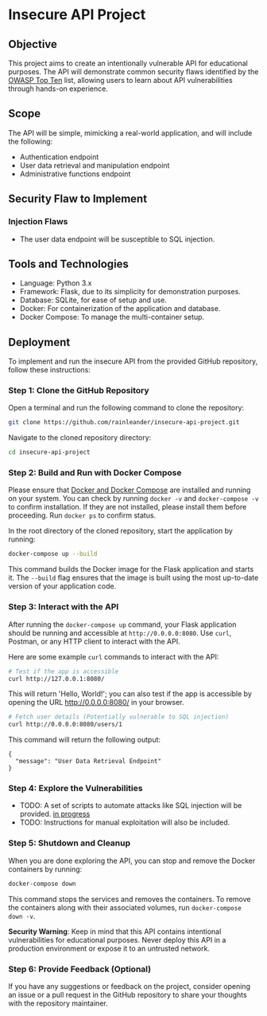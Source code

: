 # Insecure API Project
## Objective
This project aims to create an intentionally vulnerable API for educational purposes. The API will demonstrate common security flaws identified by the [OWASP Top Ten](https://owasp.org/www-project-top-ten/) list, allowing users to learn about API vulnerabilities through hands-on experience.

## Scope
The API will be simple, mimicking a real-world application, and will include the following:

- Authentication endpoint
- User data retrieval and manipulation endpoint
- Administrative functions endpoint

## Security Flaw to Implement
### Injection Flaws
- The user data endpoint will be susceptible to SQL injection.

## Tools and Technologies
- Language: Python 3.x
- Framework: Flask, due to its simplicity for demonstration purposes.
- Database: SQLite, for ease of setup and use.
- Docker: For containerization of the application and database.
- Docker Compose: To manage the multi-container setup.

## Deployment
To implement and run the insecure API from the provided GitHub repository, follow these instructions:

### Step 1: Clone the GitHub Repository

Open a terminal and run the following command to clone the repository:

```bash
git clone https://github.com/rainleander/insecure-api-project.git
```

Navigate to the cloned repository directory:

```bash
cd insecure-api-project
```

### Step 2: Build and Run with Docker Compose

Please ensure that [Docker and Docker Compose](https://docs.docker.com/get-docker/) are installed and running on your system. You can check by running `docker -v` and `docker-compose -v` to confirm installation. If they are not installed, please install them before proceeding. Run `docker ps` to confirm status.

In the root directory of the cloned repository, start the application by running:

```bash
docker-compose up --build
```

This command builds the Docker image for the Flask application and starts it. The `--build` flag ensures that the image is built using the most up-to-date version of your application code.

### Step 3: Interact with the API

After running the `docker-compose up` command, your Flask application should be running and accessible at `http://0.0.0.0:8080`. Use `curl`, Postman, or any HTTP client to interact with the API.

Here are some example `curl` commands to interact with the API:

```bash
# Test if the app is accessible
curl http://127.0.0.1:8080/
```
This will return 'Hello, World!'; you can also test if the app is accessible by opening the URL http://0.0.0.0:8080/ in your browser.  

```bash
# Fetch user details (Potentially vulnerable to SQL injection)
curl http://0.0.0.0:8080/users/1
```
This command will return the following output: 
```
{
  "message": "User Data Retrieval Endpoint"
}
```

### Step 4: Explore the Vulnerabilities

- TODO: A set of scripts to automate attacks like SQL injection will be provided. [in progress](https://github.com/rainleander/insecure-api-project/issues/8)
- TODO: Instructions for manual exploitation will also be included.

### Step 5: Shutdown and Cleanup

When you are done exploring the API, you can stop and remove the Docker containers by running:

```bash
docker-compose down
```

This command stops the services and removes the containers. To remove the containers along with their associated volumes, run `docker-compose down -v`.

**Security Warning**: Keep in mind that this API contains intentional vulnerabilities for educational purposes. Never deploy this API in a production environment or expose it to an untrusted network.

### Step 6: Provide Feedback (Optional)

If you have any suggestions or feedback on the project, consider opening an issue or a pull request in the GitHub repository to share your thoughts with the repository maintainer.
